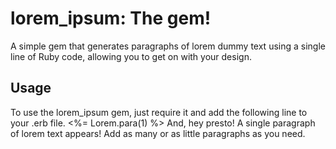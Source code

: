 # lorem_ipsum: The gem!
A simple gem that generates paragraphs of lorem dummy text using a single line of Ruby code, allowing you to get on with your design.

## Usage
To use the lorem_ipsum gem, just require it and add the following line to your .erb file.
    <%= Lorem.para(1) %>
And, hey presto! A single paragraph of lorem text appears! Add as many or as little paragraphs as you need.
